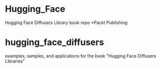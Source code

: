 # Hugging_Face
Hugging Face Diffusers Library book repo *Packt Publishing
# hugging_face_diffusers
examples, samples, and applications for the book "Hugging Face Diffusers Libraries"
